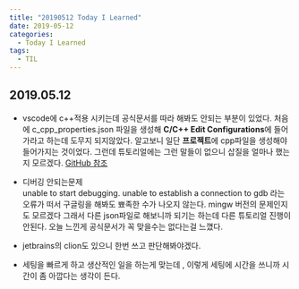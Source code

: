 ```yaml
---
title: "20190512 Today I Learned"
date: 2019-05-12
categories:
  - Today I Learned
tags:
  - TIL
---
```


## 2019.05.12
- vscode에 c++적용 시키는데 공식문서를 따라 해봐도 안되는 부분이 있었다. 처음에
	c_cpp_properties.json 파일을 생성해 **C/C++ Edit Configurations**에 들어가라고 하는데 
	도무지 되지않았다. 알고보니 일단 **프로젝트**에 cpp파일을 생성해야 들어가지는 것이었다.
	그런데 튜토리얼에는 그런 말들이 없으니 삽질을 얼마나 했는지 모르겠다. 
	[GitHub 참조](https://github.com/microsoft/vscode-cpptools/issues/3615)

- 디버깅 안되는문제  
 unable to start debugging. unable to establish a connection to gdb 라는 오류가 떠서 
구글링을 해봐도 뾰족한 수가 나오지 않는다. mingw 버전의 문제인지도 모르겠다
그래서 다른 json파일로 해보니까 되기는 하는데 다른 튜토리얼 진행이 안된다.
오늘 느낀게 공식문서가 꼭 맞을수는 없다는걸 느꼈다.

- jetbrains의 clion도 있으니 한번 쓰고 판단해봐야겠다.

- 세팅을 빠르게 하고 생산적인 일을 하는게 맞는데 ,
 이렇게 세팅에 시간을 쓰니까 시간이 좀 아깝다는 생각이 든다.